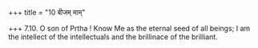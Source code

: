 +++
title = "10 बीजम् माम्"

+++
7.10. O son of Prtha ! Know Me as the eternal seed of all beings; I am
the intellect of the intellectuals and the brillinace of the brilliant.
